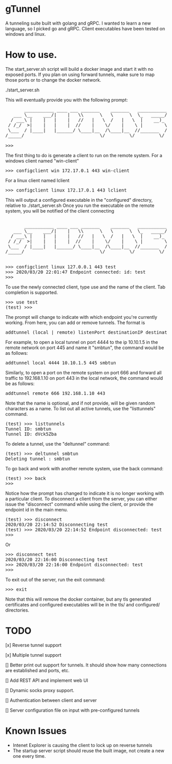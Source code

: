 # gTunnel
A tunneling suite built with golang and gRPC. I wanted to learn a new language, so I picked go and gRPC. Client executables have been tested on windows and linux.


# How to use.
The start_server.sh script will build a docker image and start it with no exposed ports. If you plan on using forward tunnels, make sure to map those ports or to change the docker network.

./start_server.sh

This will eventually provide you with the following prompt:
<pre>
       ___________ ____ ___ _______    _______   ___________.____     
   ___ \__    ___/|    |   \\      \   \      \  \_   _____/|    |    
  / ___\ |    |   |    |   //   |   \  /   |   \  |    __)_ |    |    
 / /_/  >|    |   |    |  //    |    \/    |    \ |        \|    |___ 
 \___  / |____|   |______/ \____|__  /\____|__  //_______  /|_______ \
/_____/                            \/         \/         \/         \/

>>> 
</pre>

The first thing to do is generate a client to run on the remote system. For a windows client named "win-client"
<pre>
>>> configclient win 172.17.0.1 443 win-client
</pre>
For a linux client named lclient
<pre>
>>> configclient linux 172.17.0.1 443 lclient
</pre>

This will output a configured executable in the "configured" directory, relative to ./start_server.sh
Once you run the executable on the remote system, you will be notified of the client connecting
<pre>

       ___________ ____ ___ _______    _______   ___________.____     
   ___ \__    ___/|    |   \\      \   \      \  \_   _____/|    |    
  / ___\ |    |   |    |   //   |   \  /   |   \  |    __)_ |    |    
 / /_/  >|    |   |    |  //    |    \/    |    \ |        \|    |___ 
 \___  / |____|   |______/ \____|__  /\____|__  //_______  /|_______ \
/_____/                            \/         \/         \/         \/


>>> configclient linux 127.0.0.1 443 test
>>> 2020/03/20 22:01:47 Endpoint connected: id: test
>>> 
</pre>
To use the newly connected client, type use and the name of the client. Tab completion is supported.
<pre>
>>> use test
(test) >>>  
</pre>
The prompt will change to indicate with which endpoint you're currently working. From here, you can add or remove tunnels. The format is
<pre>
addtunnel (local | remote) listenPort destinationIP destinationPort <name>
</pre>
For example, to open a local tunnel on port 4444 to the ip 10.10.1.5 in the remote network on port 445 and name it "smbtun", the command would be as follows:
<pre>
addtunnel local 4444 10.10.1.5 445 smbtun
</pre>
Similarly, to open a port on the remote system on port 666 and forward all traffic to 192.168.1.10 on port 443 in the local network, the command would be as follows:
<pre>
addtunnel remote 666 192.168.1.10 443
</pre>
Note that the name is optional, and if not provide, will be given random characters as a name. To list out all active tunnels, use the "listtunnels" command.
<pre>
(test) >>> listtunnels
Tunnel ID: smbtun
Tunnel ID: dVck5Zba
</pre>
To delete a tunnel, use the "deltunnel" command:
<pre>
(test) >>> deltunnel smbtun
Deleting tunnel : smbtun
</pre>

To go back and work with another remote system, use the back command:
<pre>
(test) >>> back
>>>  
</pre>
Notice how the prompt has changed to indicate it is no longer working with a particular client. To disconnect a client from the server, you can either issue the "disconnect" command while using the client, or provide the endpoint id in the main menu.
<pre>
(test) >>> disconnect
2020/03/20 22:14:52 Disconnecting test
(test) >>> 2020/03/20 22:14:52 Endpoint disconnected: test
>>> 
</pre>
Or
<pre>
>>> disconnect test
2020/03/20 22:16:00 Disconnecting test
>>> 2020/03/20 22:16:00 Endpoint disconnected: test
>>> 
</pre>
To exit out of the server, run the exit command:
<pre>
>>> exit
</pre>
Note that this will remove the docker container, but any tls generated certificates and configured executables will be in the tls/ and configured/ directories.

# TODO

[x] Reverse tunnel support

[x] Multiple tunnel support

[] Better print out support for tunnels. It should show how many connections are established and ports, etc.

[] Add REST API and implement web UI

[] Dynamic socks proxy support.

[] Authentication between client and server

[] Server configuration file on input with pre-configured tunnels

# Known Issues

* Intenet Explorer is causing the client to lock up on reverse tunnels
* The startup server script should reuse the built image, not create a new one every time.